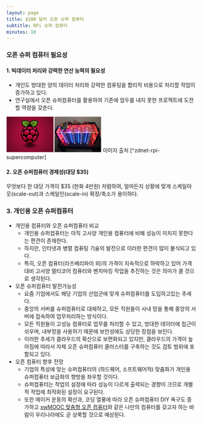 ```yaml
---
layout: page
title: $100 달러 오픈 슈퍼 컴퓨터
subtitle: RPi 슈퍼 컴퓨터
minutes: 10
---
```


### 오픈 슈퍼 컴퓨터 필요성 

#### 1. 빅데이터 처리와 강력한 연산 능력의 필요성

- 개인도 방대한 양의 데이터 처리와 강력한 컴퓨팅을 합리적 비용으로 처리할 작업이 증가하고 있다.
- 연구실에서 오픈 슈퍼컴퓨터를 활용하여 기존에 엄두를 내지 못한 프로젝트에 도전할 역량을 갖춘다.

<img src="fig/rpi-supercomputer-intro.png" alt="라즈베리파이 슈퍼컴퓨터" width="50%" />
이미지 출처 [^zdnet-rpi-supercomputer]


#### 2. 오픈 슈퍼컴퓨터 경제성(대당 $35)

무엇보다 한 대당 가격이 $35 (한화 4만원) 저렴하여, 얼마든지 상황에 맞게 
스케일아웃(scale-out)과 스케일인(scale-in) 확장/축소가 용이하다.

[^zdnet-rpi-supercomputer]: [Build your own supercomputer out of Raspberry Pi boards](http://www.zdnet.com/article/build-your-own-supercomputer-out-of-raspberry-pi-boards/)


### 3. 개인용 오픈 슈퍼컴퓨터

- 개인용 컴퓨터와 오픈 슈퍼컴퓨터 비교
    + 개인용 슈퍼컴퓨터는 아직 고사양 개인용 컴퓨터에 비해 성능이 미치지 못한다는 편견이 존재한다.
    + 하지만, 인터넷과 병렬 컴퓨팅 기술의 발전으로 이러한 편견이 많이 불식되고 있다.
    + 특히, 오픈 컴퓨터(라즈베리파이 외)의 가격이 지속적으로 하락하고 있어 가격대비 고사양 멀티코어 컴퓨터와 
    벤치마킹 작업을 추진하는 것은 의미가 클 것으로 생각된다.
- 오픈 슈퍼컴퓨터 발전가능성
    + 요즘 기업에서도 해당 기업의 산업군에 맞게 슈퍼컴퓨터를 도입하고있는 추세다.
    + 중앙의 서버를 슈퍼컴퓨터로 대체하고, 모든 직원들이 사내 망을 통해 중앙의 서버에 접속하여 업무처리하는 방식이다.
    + 모든 직원들이 고성능 컴퓨터로 업무를 처리할 수 있고, 방대한 데이터에 접근이 쉬우며, 내부망을 사용하기 때문에 보안성에도 상당한 장점을 보인다.
    + 이러한 추세가 클라우드의 확산으로 보편화되고 있지만, 클라우드의 가격이 높아짐에 따라서 자체 오픈 슈퍼컴퓨터 클러스터를 구축하는 것도 검토 범위에 포함되고 있다.
- 오픈 컴퓨터 향후 전망
    + 기업의 특성에 맞는 슈퍼컴퓨터의 (하드웨어, 소프트웨어적) 맞춤화가 개인용 슈퍼컴퓨터 보급화의 향방을 좌우할 것이다.
    + 슈퍼컴퓨터는 작업의 설정에 따라 성능이 다르게 출력되는 경향이 크므로 개별적 작업에 최적화된 설정이 요구된다.
    + 또한 메이커 운동의 확산과, 코딩 열풍에 따라 오픈 슈퍼컴퓨터 DIY 욕구도 증가하고 [xwMOOC 맞춤형 오픈 컴퓨터](http://computer.xwmooc.org/)와 같은 나만의 컴퓨터를 갖고자 하는 바람이 우리나라에도 곧 상룩할 것으로 예상된다.